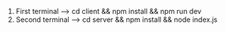 1. First terminal --> cd client && npm install && npm run dev
2. Second terminal --> cd server && npm install && node index.js
